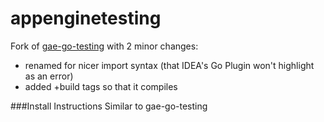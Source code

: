appenginetesting
================

Fork of [gae-go-testing](https://github.com/tenntenn/gae-go-testing) with 2 minor changes:
- renamed for nicer import syntax (that IDEA's Go Plugin won't highlight as an error)
- added +build tags so that it compiles

###Install Instructions
Similar to gae-go-testing